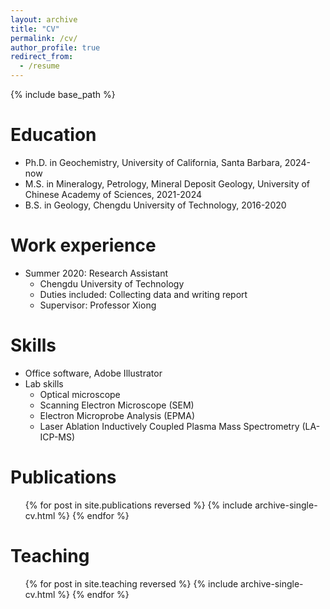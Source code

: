 ```yaml
---
layout: archive
title: "CV"
permalink: /cv/
author_profile: true
redirect_from:
  - /resume
---
```


{% include base_path %}

Education
======
* Ph.D. in Geochemistry, University of California, Santa Barbara, 2024-now
* M.S. in Mineralogy, Petrology, Mineral Deposit Geology, University of Chinese Academy of Sciences, 2021-2024
* B.S. in Geology, Chengdu University of Technology, 2016-2020

Work experience
======
* Summer 2020: Research Assistant
  * Chengdu University of Technology
  * Duties included: Collecting data and writing report
  * Supervisor: Professor Xiong
  
Skills
======
* Office software, Adobe Illustrator
* Lab skills
  * Optical microscope
  * Scanning Electron Microscope (SEM)
  * Electron Microprobe Analysis (EPMA)
  * Laser Ablation Inductively Coupled Plasma Mass Spectrometry (LA-ICP-MS)

Publications
======
  <ul>{% for post in site.publications reversed %}
    {% include archive-single-cv.html %}
  {% endfor %}</ul>
  
Teaching
======
  <ul>{% for post in site.teaching reversed %}
    {% include archive-single-cv.html %}
  {% endfor %}</ul>
  
